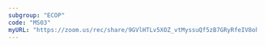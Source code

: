 ```yaml
---
subgroup: "ECOP"
code: "MS03"
myURL: "https://zoom.us/rec/share/9GVlHTLv5XOZ_vtMyssuQf5zB7GRyRfeIV8okarC7a60KN2xr_T1Bnpwm4g-JsY.JDQzsdOnr3pWxoZI"
---
```

